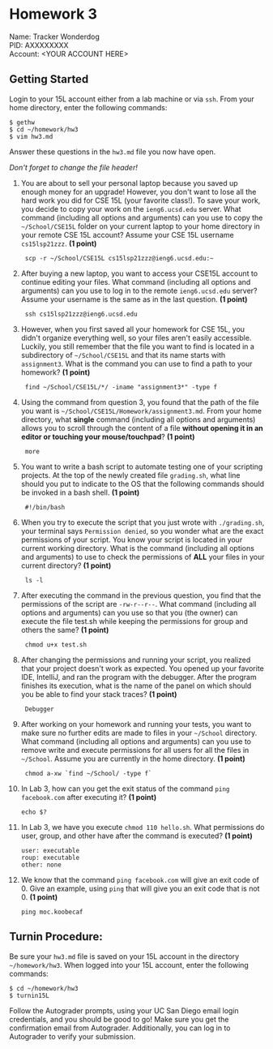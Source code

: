 # Homework 3

Name: Tracker Wonderdog  
PID: AXXXXXXXX  
Account: \<YOUR ACCOUNT HERE\>  

## Getting Started

Login to your 15L account either from a lab machine or via `ssh`. From your
home directory, enter the following commands:

```
$ gethw
$ cd ~/homework/hw3
$ vim hw3.md
```

Answer these questions in the `hw3.md` file you now have open.

_Don't forget to change the file header!_

1. You are about to sell your personal laptop because you saved up enough money for an upgrade! However, you don't want to lose all the hard work you did for CSE 15L (your favorite class!). To save your work, you decide to copy your work on the `ieng6.ucsd.edu` server. What command (including all options and arguments) can you use to copy the `~/School/CSE15L` folder on your current laptop to your home directory in your remote CSE 15L account? Assume your CSE 15L username `cs15lsp21zzz`. **(1 point)**

        scp -r ~/School/CSE15L cs15lsp21zzz@ieng6.ucsd.edu:~

2. After buying a new laptop, you want to access your CSE15L account to continue editing your files. What command (including all options and arguments) can you use to log in to the remote `ieng6.ucsd.edu` server? Assume your username is the same as in the last question. **(1 point)**

        ssh cs15lsp21zzz@ieng6.ucsd.edu

3. However, when you first saved all your homework for CSE 15L, you didn't organize everything well, so your files aren't easily accessible. Luckily, you still remember that the file you want to find is located in a subdirectory of `~/School/CSE15L` and that its name starts with `assignment3`. What is the command you can use to find a path to your homework? **(1 point)**

        find ~/School/CSE15L/*/ -iname "assignment3*" -type f

4. Using the command from question 3, you found that the path of the file you want is `~/School/CSE15L/Homework/assignment3.md`. From your home directory, what **single** command (including all options and arguments) allows you to scroll through the content of a file **without opening it in an editor or touching your mouse/touchpad**? **(1 point)**

        more

5. You want to write a bash script to automate testing one of your scripting projects. At the top of the newly created file `grading.sh`, what line should you put to indicate to the OS that the following commands should be invoked in a bash shell. **(1 point)**

        #!/bin/bash

6. When you try to execute the script that you just wrote with `./grading.sh`, your terminal says `Permission denied`, so you wonder what are the exact permissions of your script. You know your script is located in your current working directory. What is the command (including all options and arguments) to use to check the permissions of **ALL** your files in your current directory? **(1 point)**

        ls -l

7. After executing the command in the previous question, you find that the permissions of the script are `-rw-r--r--`. What command (including all options and arguments) can you use so that you (the owner) can execute the file test.sh while keeping the permissions for group and others the same? **(1 point)**

        chmod u+x test.sh

8. After changing the permissions and running your script, you realized that your project doesn't work as expected. You opened up your favorite IDE, IntelliJ, and ran the program with the debugger. After the program finishes its execution, what is the name of the panel on which should you be able to find your stack traces?  **(1 point)**

        Debugger

9. After working on your homework and running your tests, you want to make sure no further edits are made to files in your `~/School` directory. What command (including all options and arguments) can you use to remove write and execute permissions for all users for all the files in `~/School`. Assume you are currently in the home directory. **(1 point)** 

        chmod a-xw `find ~/School/ -type f`

10. In Lab 3, how can you get the exit status of the command `ping facebook.com` after executing it? **(1 point)**

        echo $?

11. In Lab 3, we have you execute `chmod 110 hello.sh`. What permissions do user, group, and other have after the command is executed? **(1 point)**

        user: executable
        roup: executable
        other: none

12. We know that the command `ping facebook.com` will give an exit code of 0. Give an example, using `ping` that will
give you an exit code that is not 0. **(1 point)**

        ping moc.koobecaf

## Turnin Procedure:
Be sure your `hw3.md` file is saved on your 15L account in the directory
`~/homework/hw3`. When logged into your 15L account, enter the following
commands:
```
$ cd ~/homework/hw3
$ turnin15L
```
Follow the Autograder prompts, using your UC San Diego email login credentials,
and you should be good to go! Make sure you get the confirmation email from
Autograder. Additionally, you can log in to Autograder to verify your submission.

